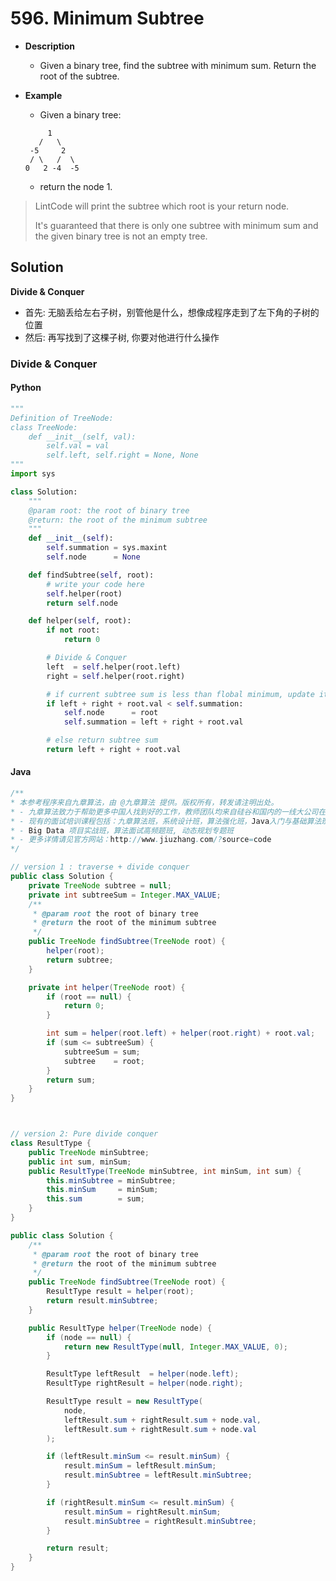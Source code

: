# 596. Minimum Subtree

- **Description**
    - Given a binary tree, find the subtree with minimum sum. Return the root of the subtree.
- **Example**
    - Given a binary tree:
    
    ```
         1
       /   \
     -5     2
     / \   /  \
    0   2 -4  -5
    ```
    
    - return the node 1.

> LintCode will print the subtree which root is your return node.
>
> It's guaranteed that there is only one subtree with minimum sum and the given binary tree is not an empty tree.

## Solution

**Divide & Conquer**

- 首先: 无脑丢给左右子树，别管他是什么，想像成程序走到了左下角的子树的位置
- 然后: 再写找到了这棵子树, 你要对他进行什么操作

### Divide & Conquer

#### Python

```python
"""
Definition of TreeNode:
class TreeNode:
    def __init__(self, val):
        self.val = val
        self.left, self.right = None, None
"""
import sys

class Solution:
    """
    @param root: the root of binary tree
    @return: the root of the minimum subtree
    """
    def __init__(self):
        self.summation = sys.maxint
        self.node      = None

    def findSubtree(self, root):
        # write your code here
        self.helper(root)
        return self.node

    def helper(self, root):
        if not root:
            return 0

        # Divide & Conquer
        left  = self.helper(root.left)
        right = self.helper(root.right)

        # if current subtree sum is less than flobal minimum, update it
        if left + right + root.val < self.summation:
            self.node      = root
            self.summation = left + right + root.val

        # else return subtree sum
        return left + right + root.val
```

#### Java

```java
/**
* 本参考程序来自九章算法，由 @九章算法 提供。版权所有，转发请注明出处。
* - 九章算法致力于帮助更多中国人找到好的工作，教师团队均来自硅谷和国内的一线大公司在职工程师。
* - 现有的面试培训课程包括：九章算法班，系统设计班，算法强化班，Java入门与基础算法班，Android 项目实战班，
* - Big Data 项目实战班，算法面试高频题班, 动态规划专题班
* - 更多详情请见官方网站：http://www.jiuzhang.com/?source=code
*/

// version 1 : traverse + divide conquer
public class Solution {
    private TreeNode subtree = null;
    private int subtreeSum = Integer.MAX_VALUE;
    /**
     * @param root the root of binary tree
     * @return the root of the minimum subtree
     */
    public TreeNode findSubtree(TreeNode root) {
        helper(root);
        return subtree;
    }

    private int helper(TreeNode root) {
        if (root == null) {
            return 0;
        }

        int sum = helper(root.left) + helper(root.right) + root.val;
        if (sum <= subtreeSum) {
            subtreeSum = sum;
            subtree    = root;
        }
        return sum;
    }
}



// version 2: Pure divide conquer
class ResultType {
    public TreeNode minSubtree;
    public int sum, minSum;
    public ResultType(TreeNode minSubtree, int minSum, int sum) {
        this.minSubtree = minSubtree;
        this.minSum     = minSum;
        this.sum        = sum;
    }
}

public class Solution {
    /**
     * @param root the root of binary tree
     * @return the root of the minimum subtree
     */
    public TreeNode findSubtree(TreeNode root) {
        ResultType result = helper(root);
        return result.minSubtree;
    }

    public ResultType helper(TreeNode node) {
        if (node == null) {
            return new ResultType(null, Integer.MAX_VALUE, 0);
        }

        ResultType leftResult  = helper(node.left);
        ResultType rightResult = helper(node.right);

        ResultType result = new ResultType(
            node,
            leftResult.sum + rightResult.sum + node.val,
            leftResult.sum + rightResult.sum + node.val
        );

        if (leftResult.minSum <= result.minSum) {
            result.minSum = leftResult.minSum;
            result.minSubtree = leftResult.minSubtree;
        }

        if (rightResult.minSum <= result.minSum) {
            result.minSum = rightResult.minSum;
            result.minSubtree = rightResult.minSubtree;
        }

        return result;
    }
}
```
